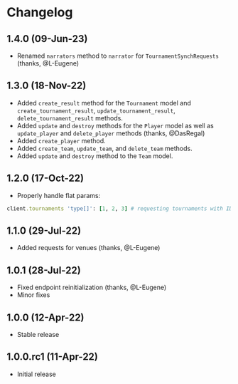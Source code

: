 # Changelog

## 1.4.0 (09-Jun-23)

* Renamed `narrators` method to `narrator` for `TournamentSynchRequests` (thanks, @L-Eugene)

## 1.3.0 (18-Nov-22)

* Added `create_result` method for the `Tournament` model and `create_tournament_result`, `update_tournament_result`, `delete_tournament_result` methods.
* Added `update` and `destroy` methods for the `Player` model as well as `update_player` and `delete_player` methods (thanks, @DasRegal)
* Added `create_player` method.
* Added `create_team`, `update_team`, and `delete_team` methods.
* Added `update` and `destroy` method to the `Team` model.

## 1.2.0 (17-Oct-22)

* Properly handle flat params:

```ruby
client.tournaments 'type[]': [1, 2, 3] # requesting tournaments with IDs 1, 2, or 3
```

## 1.1.0 (29-Jul-22)

* Added requests for venues (thanks, @L-Eugene)

## 1.0.1 (28-Jul-22)

* Fixed endpoint reinitialization (thanks, @L-Eugene)
* Minor fixes

## 1.0.0 (12-Apr-22)

* Stable release

## 1.0.0.rc1 (11-Apr-22)

* Initial release